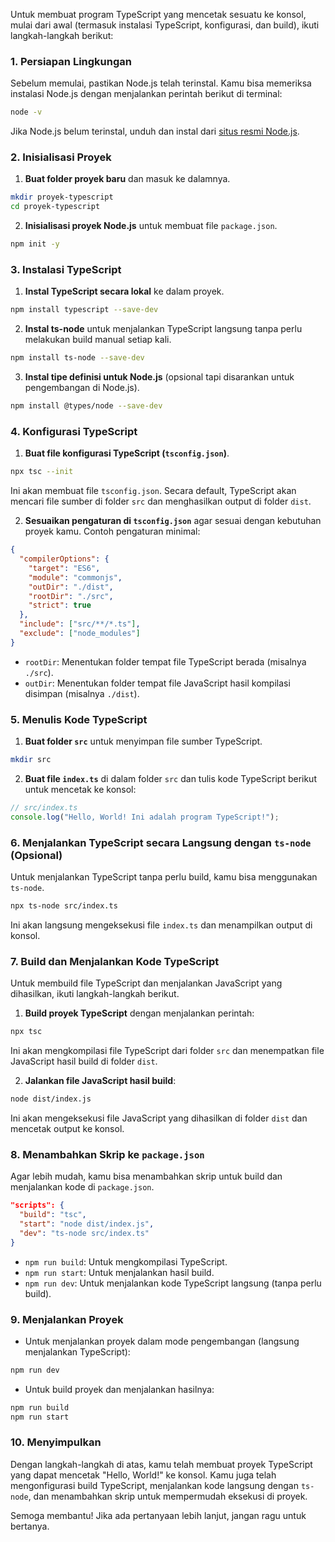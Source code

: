 Untuk membuat program TypeScript yang mencetak sesuatu ke konsol, mulai dari awal (termasuk instalasi TypeScript, konfigurasi, dan build), ikuti langkah-langkah berikut:

### 1. Persiapan Lingkungan

Sebelum memulai, pastikan Node.js telah terinstal. Kamu bisa memeriksa instalasi Node.js dengan menjalankan perintah berikut di terminal:

```bash
node -v
```

Jika Node.js belum terinstal, unduh dan instal dari [situs resmi Node.js](https://nodejs.org/).

### 2. Inisialisasi Proyek

1. **Buat folder proyek baru** dan masuk ke dalamnya.

```bash
mkdir proyek-typescript
cd proyek-typescript
```

2. **Inisialisasi proyek Node.js** untuk membuat file `package.json`.

```bash
npm init -y
```

### 3. Instalasi TypeScript

1. **Instal TypeScript secara lokal** ke dalam proyek.

```bash
npm install typescript --save-dev
```

2. **Instal ts-node** untuk menjalankan TypeScript langsung tanpa perlu melakukan build manual setiap kali.

```bash
npm install ts-node --save-dev
```

3. **Instal tipe definisi untuk Node.js** (opsional tapi disarankan untuk pengembangan di Node.js).

```bash
npm install @types/node --save-dev
```

### 4. Konfigurasi TypeScript

1. **Buat file konfigurasi TypeScript (`tsconfig.json`)**.

```bash
npx tsc --init
```

Ini akan membuat file `tsconfig.json`. Secara default, TypeScript akan mencari file sumber di folder `src` dan menghasilkan output di folder `dist`.

2. **Sesuaikan pengaturan di `tsconfig.json`** agar sesuai dengan kebutuhan proyek kamu. Contoh pengaturan minimal:

```json
{
  "compilerOptions": {
    "target": "ES6",
    "module": "commonjs",
    "outDir": "./dist",
    "rootDir": "./src",
    "strict": true
  },
  "include": ["src/**/*.ts"],
  "exclude": ["node_modules"]
}
```

- `rootDir`: Menentukan folder tempat file TypeScript berada (misalnya `./src`).
- `outDir`: Menentukan folder tempat file JavaScript hasil kompilasi disimpan (misalnya `./dist`).

### 5. Menulis Kode TypeScript

1. **Buat folder `src`** untuk menyimpan file sumber TypeScript.

```bash
mkdir src
```

2. **Buat file `index.ts`** di dalam folder `src` dan tulis kode TypeScript berikut untuk mencetak ke konsol:

```typescript
// src/index.ts
console.log("Hello, World! Ini adalah program TypeScript!");
```

### 6. Menjalankan TypeScript secara Langsung dengan `ts-node` (Opsional)

Untuk menjalankan TypeScript tanpa perlu build, kamu bisa menggunakan `ts-node`.

```bash
npx ts-node src/index.ts
```

Ini akan langsung mengeksekusi file `index.ts` dan menampilkan output di konsol.

### 7. Build dan Menjalankan Kode TypeScript

Untuk membuild file TypeScript dan menjalankan JavaScript yang dihasilkan, ikuti langkah-langkah berikut.

1. **Build proyek TypeScript** dengan menjalankan perintah:

```bash
npx tsc
```

Ini akan mengkompilasi file TypeScript dari folder `src` dan menempatkan file JavaScript hasil build di folder `dist`.

2. **Jalankan file JavaScript hasil build**:

```bash
node dist/index.js
```

Ini akan mengeksekusi file JavaScript yang dihasilkan di folder `dist` dan mencetak output ke konsol.

### 8. Menambahkan Skrip ke `package.json`

Agar lebih mudah, kamu bisa menambahkan skrip untuk build dan menjalankan kode di `package.json`.

```json
"scripts": {
  "build": "tsc",
  "start": "node dist/index.js",
  "dev": "ts-node src/index.ts"
}
```

- `npm run build`: Untuk mengkompilasi TypeScript.
- `npm run start`: Untuk menjalankan hasil build.
- `npm run dev`: Untuk menjalankan kode TypeScript langsung (tanpa perlu build).

### 9. Menjalankan Proyek

- Untuk menjalankan proyek dalam mode pengembangan (langsung menjalankan TypeScript):

```bash
npm run dev
```

- Untuk build proyek dan menjalankan hasilnya:

```bash
npm run build
npm run start
```

### 10. Menyimpulkan

Dengan langkah-langkah di atas, kamu telah membuat proyek TypeScript yang dapat mencetak "Hello, World!" ke konsol. Kamu juga telah mengonfigurasi build TypeScript, menjalankan kode langsung dengan `ts-node`, dan menambahkan skrip untuk mempermudah eksekusi di proyek.

Semoga membantu! Jika ada pertanyaan lebih lanjut, jangan ragu untuk bertanya.
